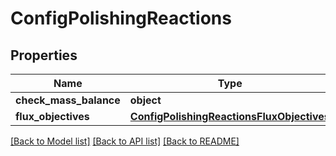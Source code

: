 # ConfigPolishingReactions

## Properties
Name | Type | Description | Notes
------------ | ------------- | ------------- | -------------
**check_mass_balance** | **object** |  | [optional] 
**flux_objectives** | [**ConfigPolishingReactionsFluxObjectives**](ConfigPolishingReactionsFluxObjectives.md) |  | [optional] 

[[Back to Model list]](../README.md#documentation-for-models) [[Back to API list]](../README.md#documentation-for-api-endpoints) [[Back to README]](../README.md)

